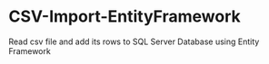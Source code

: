 # CSV-Import-EntityFramework
Read csv file and add its rows to SQL Server Database using Entity Framework
